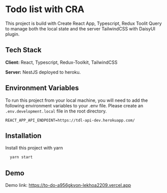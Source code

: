 # Todo list with CRA

This project is build with Create React App, Typescript, Redux Toolit Query to manage both the local state and the server TailwindCSS with DaisyUI plugin.

## Tech Stack

**Client:** React, Typescript, Redux-Toolkit, TailwindCSS

**Server:** NestJS deployed to heroku.

## Environment Variables

To run this project from your local machine, you will need to add the following environment variables to your .env file.
Please create an `.env.development.local` file in the root directory.

`REACT_APP_API_ENDPOINT=https://tdl-api-dev.herokuapp.com/`

## Installation

Install this project with yarn

```bash
  yarn start
```

## Demo

Demo link: https://to-do-a956gkvon-lekhoa2209.vercel.app
